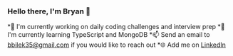 ### Hello there, I'm Bryan 👋

<!--
**bryanbilek/bryanbilek** is a ✨ _special_ ✨ repository because its `README.md` (this file) appears on your GitHub profile.

Here are some ideas to get you started:

- 🔭 I’m currently working on ...
- 🌱 I’m currently learning ...
- 👯 I’m looking to collaborate on ...
- 🤔 I’m looking for help with ...
- 💬 Ask me about ...
- 📫 How to reach me: ...
- 😄 Pronouns: ...
- ⚡ Fun fact: ...
-->

*🔨 I'm currently working on daily coding challenges and interview prep
*🍎 I'm currently learning TypeScript and MongoDB
*📫 Send an email to bbilek35@gmail.com if you would like to reach out
*🌐 Add me on [LinkedIn](https://www.linkedin.com/in/bryanbilek/)
